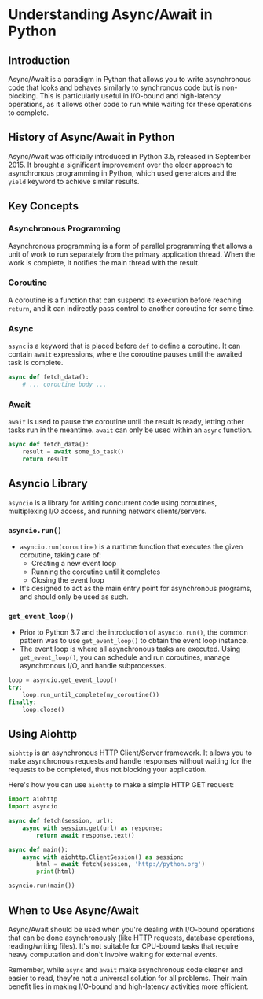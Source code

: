 
# Understanding Async/Await in Python

## Introduction

Async/Await is a paradigm in Python that allows you to write asynchronous code that looks and behaves similarly to synchronous code but is non-blocking. This is particularly useful in I/O-bound and high-latency operations, as it allows other code to run while waiting for these operations to complete.

## History of Async/Await in Python

Async/Await was officially introduced in Python 3.5, released in September 2015. It brought a significant improvement over the older approach to asynchronous programming in Python, which used generators and the `yield` keyword to achieve similar results.

## Key Concepts

### Asynchronous Programming

Asynchronous programming is a form of parallel programming that allows a unit of work to run separately from the primary application thread. When the work is complete, it notifies the main thread with the result.

### Coroutine

A coroutine is a function that can suspend its execution before reaching `return`, and it can indirectly pass control to another coroutine for some time.

### Async

`async` is a keyword that is placed before `def` to define a coroutine. It can contain `await` expressions, where the coroutine pauses until the awaited task is complete.

```python
async def fetch_data():
    # ... coroutine body ...
```

### Await

`await` is used to pause the coroutine until the result is ready, letting other tasks run in the meantime. `await` can only be used within an `async` function.

```python
async def fetch_data():
    result = await some_io_task()
    return result
```

## Asyncio Library

`asyncio` is a library for writing concurrent code using coroutines, multiplexing I/O access, and running network clients/servers.

### `asyncio.run()`

- `asyncio.run(coroutine)` is a runtime function that executes the given coroutine, taking care of:
  - Creating a new event loop
  - Running the coroutine until it completes
  - Closing the event loop
- It's designed to act as the main entry point for asynchronous programs, and should only be used as such.

### `get_event_loop()`

- Prior to Python 3.7 and the introduction of `asyncio.run()`, the common pattern was to use `get_event_loop()` to obtain the event loop instance.
- The event loop is where all asynchronous tasks are executed. Using `get_event_loop()`, you can schedule and run coroutines, manage asynchronous I/O, and handle subprocesses.

```python
loop = asyncio.get_event_loop()
try:
    loop.run_until_complete(my_coroutine())
finally:
    loop.close()
```

## Using Aiohttp

`aiohttp` is an asynchronous HTTP Client/Server framework. It allows you to make asynchronous requests and handle responses without waiting for the requests to be completed, thus not blocking your application.

Here's how you can use `aiohttp` to make a simple HTTP GET request:

```python
import aiohttp
import asyncio

async def fetch(session, url):
    async with session.get(url) as response:
        return await response.text()

async def main():
    async with aiohttp.ClientSession() as session:
        html = await fetch(session, 'http://python.org')
        print(html)

asyncio.run(main())
```

## When to Use Async/Await

Async/Await should be used when you're dealing with I/O-bound operations that can be done asynchronously (like HTTP requests, database operations, reading/writing files). It's not suitable for CPU-bound tasks that require heavy computation and don't involve waiting for external events.

Remember, while `async` and `await` make asynchronous code cleaner and easier to read, they're not a universal solution for all problems. Their main benefit lies in making I/O-bound and high-latency activities more efficient.

